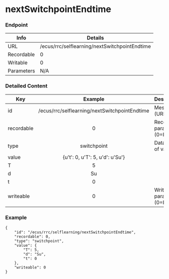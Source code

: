 # nextSwitchpointEndtime



### Endpoint

| Info  | Details |
| ------------- | ------------- |
| URL   | /ecus/rrc/selflearning/nextSwitchpointEndtime   |
| Recordable   | 0   |
| Writable   | 0   |
| Parameters  | N/A  |

### Detailed Content

|  Key  | Example | Description |
| ------------- | :------: | ------------------------------ |
|  id | /ecus/rrc/selflearning/nextSwitchpointEndtime | Message ID (URL) |
|  recordable | 0 | Recordable parameter (0=No) |
|  type | switchpoint | Data type of value |
|  value | {u't': 0, u'T': 5, u'd': u'Su'} |  |
|  T | 5 |  |
|  d | Su |  |
|  t | 0 |  |
|  writeable | 0 | Writable parameter (0=No) |

### Example
```
{
    "id": "/ecus/rrc/selflearning/nextSwitchpointEndtime",
    "recordable": 0,
    "type": "switchpoint",
    "value": {
        "T": 5,
        "d": "Su",
        "t": 0
    },
    "writeable": 0
}
```
